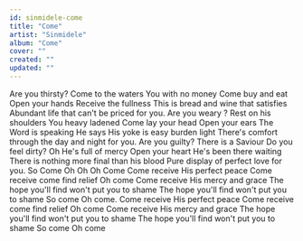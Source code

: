 ```yaml
---
id: sinmidele-come
title: "Come"
artist: "Sinmidele"
album: "Come"
cover: ""
created: ""
updated: ""
---
```


Are you thirsty?
Come to the waters
You with no money
Come buy and eat
Open your hands
Receive the fullness
This is bread and wine that satisfies
Abundant life that can't be priced
 for you.
Are you weary ?
Rest on his shoulders
You heavy ladened
Come lay your head
Open your ears
The Word is speaking
He says His yoke is easy
burden light
There's comfort through
the day and night
for you.
Are you guilty?
There is a Saviour
Do you feel dirty?
Oh He's full of mercy
Open your heart
He's been there waiting
There is nothing more final
than his blood
Pure display of perfect love for you.
So Come
Oh Oh Oh Come
Come receive
His perfect peace
Come receive come find relief
Oh come
Come receive
His mercy and grace
The hope you'll find
won't put you to shame
The hope you'll find
won't put you to shame
So come
Oh come.
Come receive
His perfect peace
Come receive come find relief
Oh come
Come receive
His mercy and grace
The hope you'll find
won't put you to shame
The hope you'll find
won't put you to shame
So come
Oh come